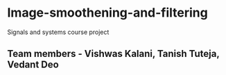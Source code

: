 # Image-smoothening-and-filtering
Signals and systems course project
## Team members - Vishwas Kalani, Tanish Tuteja, Vedant Deo
